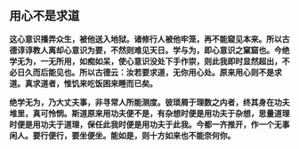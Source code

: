 ## 用心不是求道

__这心意识播弄众生，被他送入地狱。诸修行人被他牢笼，再不能窥见本来。所以古德谆谆教人离却心意识为要，不然则难见天日。学与为，即心意识之窠窟也。今绝学无为，一无所用，如痴如呆，使心意识没处下手作崇，则此我即时显然超出，不必日久而后能见也。所以古德云：汝若要求道，无你用心处。原来用心则不是求道。真求道者，惟饥来吃饭困来睡而已矣。__

 __绝学无为，乃大丈夫事，非寻常人所能测度。彼琐屑于理数之内者，终其身在功夫堆里，真可怜悯。斯道原来用功夫便不是，有杂想时便是用功夫于杂想，思量道理时便是用功夫于道理，保任此我时便是用功夫于此我。今都一齐推开，作一个无事闲人。要行便行，要坐便坐。能如是，则十方如来也不能奈何你。__
 